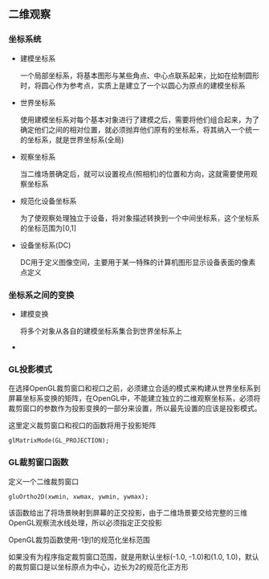 ## 二维观察    

### 坐标系统   

* 建模坐标系   
    
    一个局部坐标系，将基本图形与某些角点、中心点联系起来，比如在绘制圆形时，将圆心作为参考点，实质上是建立了一个以圆心为原点的建模坐标系   

* 世界坐标系    

    使用建模坐标系对每个基本对象进行了建模之后，需要将他们组合起来，为了确定他们之间的相对位置，就必须抛弃他们原有的坐标系，将其纳入一个统一的坐标系，就是世界坐标系(全局)    

* 观察坐标系   

    当二维场景确定后，就可以设置视点(照相机)的位置和方向，这就需要使用观察坐标系    

* 规范化设备坐标系     

    为了使观察处理独立于设备，将对象描述转换到一个中间坐标系，这个坐标系的坐标范围为[0,1]   

* 设备坐标系(DC)     

    DC用于定义图像空间，主要用于某一特殊的计算机图形显示设备表面的像素点定义     

### 坐标系之间的变换    

* 建模变换    

    将多个对象从各自的建模坐标系集合到世界坐标系上    

* 

### GL投影模式    

在选择OpenGL裁剪窗口和视口之前，必须建立合适的模式来构建从世界坐标系到屏幕坐标系变换的矩阵，在OpenGL中，不能建立独立的二维观察坐标系，必须将裁剪窗口的参数作为投影变换的一部分来设置，所以最先设置的应该是投影模式。     

这里定义裁剪窗口和视口的函数将用于投影矩阵   

`glMatrixMode(GL_PROJECTION);`


### GL裁剪窗口函数    

定义一个二维裁剪窗口    

`gluOrtho2D(xwmin, xwmax, ywmin, ywmax);`  

该函数给出了将场景映射到屏幕的正交投影，由于二维场景要交给完整的三维OpenGL观察流水线处理，所以必须指定正交投影   

OpenGL裁剪函数使用-1到1的规范化坐标范围   

如果没有为程序指定裁剪窗口范围，就是用默认坐标(-1.0, -1.0)和(1.0, 1.0)，默认的裁剪窗口是以坐标原点为中心，边长为2的规范化正方形     

